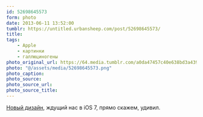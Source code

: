 ```yaml
---
id: 52698645573
form: photo
date: 2013-06-11 13:52:00
tumblr: https://untitled.urbansheep.com/post/52698645573/
title:
tags:
    - Apple
    - картинки
    - галлюциногены
photo_original_url: https://64.media.tumblr.com/a0da47457c40e638bd3a439f30f708e1/tumblr_mo83fwtyJi1qz4wzio1_640.png
photo: "@/assets/media/52698645573.png"
photo_caption:
photo_source:
photo_source_url:
photo_source_title:
---
```


<p><a href="http://www.apple.com/ios/ios7/">Новый дизайн</a>, ждущий нас в iOS 7, прямо скажем, удивил.</p>
